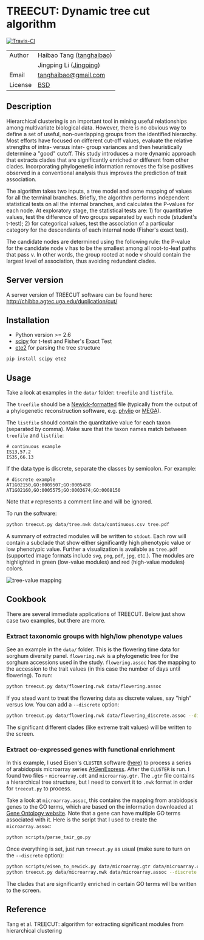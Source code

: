 # TREECUT: Dynamic tree cut algorithm

[![Travis-CI](https://travis-ci.org/tanghaibao/treecut.svg?branch=master)](https://travis-ci.org/tanghaibao/treecut)

| | |
| --- | --- |
| Author  | Haibao Tang ([tanghaibao](https//github.com/tanghaibao)) |
|         | Jingping Li ([Jingping](https://github.com/Jingping)) |
| Email   | <tanghaibao@gmail.com> |
| License | [BSD](http://creativecommons.org/licenses/BSD/) |

## Description

Hierarchical clustering is an important tool in mining useful
relationships among multivariate biological data. However, there is no
obvious way to define a set of useful, non-overlapping groups from the
identified hierarchy. Most efforts have focused on different cut-off
values, evaluate the relative strengths of intra- versus inter- group
variances and then heuristically determine a "good" cutoff. This study
introduces a more dynamic approach that extracts clades that are
significantly enriched or different from other clades. Incorporating
phylogenetic information removes the false positives observed in a
conventional analysis thus improves the prediction of trait association.

The algorithm takes two inputs, a tree model and some mapping of values
for all the terminal branches. Briefly, the algorithm performs
independent statistical tests on all the internal branches, and
calculates the P-values for each node. At exploratory stage, the
statistical tests are: 1) for quantitative values, test the difference
of two groups separated by each node (student's t-test); 2) for
categorical values, test the association of a particular category for
the descendants of each internal node (Fisher's exact test).

The candidate nodes are determined using the following rule: the P-value
for the candidate node v has to be the smallest among all root-to-leaf
paths that pass v. In other words, the group rooted at node v should
contain the largest level of association, thus avoiding redundant
clades.

## Server version

A server version of TREECUT software can be found here:
<http://chibba.agtec.uga.edu/duplication/cut/>

## Installation

-   Python version &gt;= 2.6
-   [scipy](http://www.scipy.org/) for t-test and Fisher's Exact Test
-   [ete2](http://ete.cgenomics.org) for parsing the tree structure

```bash
pip install scipy ete2
```

## Usage

Take a look at examples in the `data/` folder: `treefile` and
`listfile`.

The `treefile` should be a
[Newick-formatted](http://en.wikipedia.org/wiki/Newick_format) file
(typically from the output of a phylogenetic reconstruction software,
e.g. [phylip](http://evolution.genetics.washington.edu/phylip.html) or
[MEGA](http://www.megasoftware.net/)).

The `listfile` should contain the quantitative value for each taxon
(separated by comma). Make sure that the taxon names match between
`treefile` and `listfile`:

```
# continuous example
IS13,57.2
IS35,66.13
```

If the data type is discrete, separate the classes by semicolon. For
example:

```
# discrete example
AT1G02150,GO:0009507;GO:0005488
AT1G02160,GO:0005575;GO:0003674;GO:0008150
```

Note that `#` represents a comment line and will be ignored.

To run the software:

```bash
python treecut.py data/tree.nwk data/continuous.csv tree.pdf
```

A summary of extracted modules will be written to `stdout`. Each row
will contain a subclade that show either significantly high phenotypic
value or low phenotypic value. Further a visualization is available as
`tree.pdf` (supported image formats include `svg`, `png`, `pdf`, `jpg`,
etc.). The modules are highlighted in green (low-value modules) and red
(high-value modules) colors.

![tree-value mapping](http://lh4.ggpht.com/_srvRoIok9Xs/TAdZnqQGvQI/AAAAAAAAA8I/gQvkBVpm8Rw/s800/tree.png)

## Cookbook

There are several immediate applications of TREECUT. Below just show
case two examples, but there are more.

### Extract taxonomic groups with high/low phenotype values

See an example in the `data/` folder. This is the flowering time data
for sorghum diversity panel. `flowering.nwk` is a phylogenetic tree for
the sorghum accessions used in the study. `flowering.assoc` has the
mapping to the accession to the trait values (in this case the number of
days until flowering). To run:

```bash
python treecut.py data/flowering.nwk data/flowering.assoc
```

If you stead want to treat the flowering data as discrete values, say
"high" versus low. You can add a `--discrete` option:

```bash
python treecut.py data/flowering.nwk data/flowering_discrete.assoc --discrete flowering_discrete.png
```

The significant different clades (like extreme trait values) will be
written to the screen.

### Extract co-expressed genes with functional enrichment

In this example, I used Eisen's `CLUSTER` software
([here](http://bonsai.ims.u-tokyo.ac.jp/~mdehoon/software/cluster/software.htm))
to process a series of arabidopsis microarray series
[AtGenExpress](http://www.weigelworld.org/resources/microarray/AtGenExpress/).
After the `CLUSTER` is run. I found two files - `microarray.cdt` and
`microarray.gtr`. The `.gtr` file contains a hierarchical tree
structure, but I need to convert it to `.nwk` format in order for
`treecut.py` to process.

Take a look at `microarray.assoc`, this contains the mapping from
arabidopsis genes to the GO terms, which are based on the information
downloaded at [Gene Ontology
website](http://www.geneontology.org/GO.downloads.annotations.shtml).
Note that a gene can have multiple GO terms associated with it. Here is
the script that I used to create the `microarray.assoc`:

```bash
python scripts/parse_tair_go.py
```

Once everything is set, just run `treecut.py` as usual (make sure to
turn on the `--discrete` option):

```bash
python scripts/eisen_to_newick.py data/microarray.gtr data/microarray.cdt data/microarray.nwk
python treecut.py data/microarray.nwk data/microarray.assoc --discrete
```

The clades that are significantly enriched in certain GO terms will be
written to the screen.

## Reference

Tang et al. TREECUT: algorithm for extracting significant modules from
hierarchical clustering
